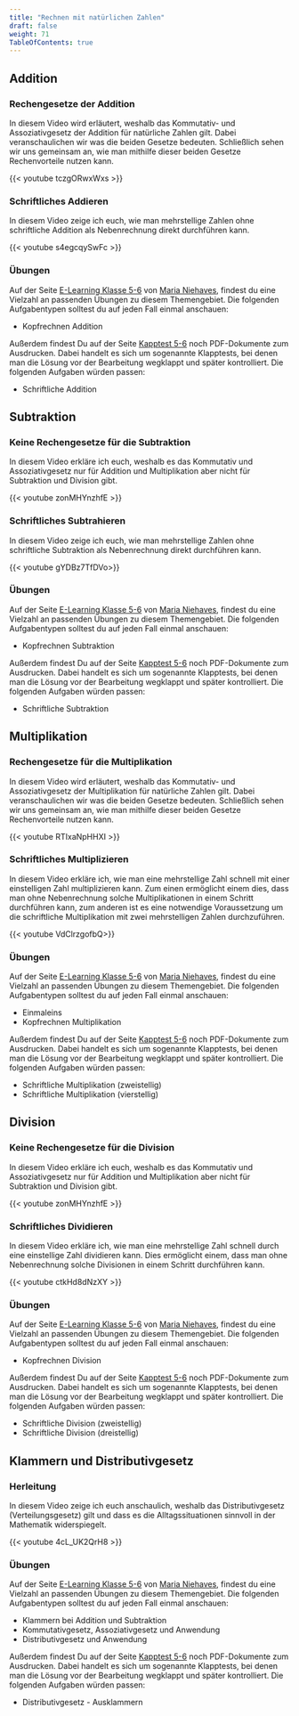 ```yaml
---
title: "Rechnen mit natürlichen Zahlen"
draft: false
weight: 71
TableOfContents: true
---
```



## Addition

### Rechengesetze der Addition
In diesem Video wird erläutert, weshalb das Kommutativ- und Assoziativgesetz der Addition für natürliche Zahlen gilt. Dabei veranschaulichen wir was die beiden Gesetze bedeuten. Schließlich sehen wir uns gemeinsam an, wie man mithilfe dieser beiden Gesetze Rechenvorteile nutzen kann.

{{< youtube tczgORwxWxs >}}


### Schriftliches Addieren
In diesem Video zeige ich euch, wie man mehrstellige Zahlen ohne schriftliche Addition als Nebenrechnung direkt durchführen kann.

{{< youtube s4egcqySwFc >}}

### Übungen

Auf der Seite [E-Learning Klasse 5-6](https://www.zum.de/Faecher/freiarb/niehaves/Hotpotatoes/Klasse%205/klasse5hotpot.htm) von [Maria Niehaves](https://www.zum.de/Faecher/freiarb/niehaves/), findest du eine Vielzahl an passenden Übungen zu diesem Themengebiet. Die folgenden Aufgabentypen solltest du auf jeden Fall einmal anschauen:

 - Kopfrechnen Addition

Außerdem findest Du auf der Seite [Kapptest 5-6](https://www.zum.de/Faecher/freiarb/niehaves/klapp/klaptest.htm) noch PDF-Dokumente zum Ausdrucken. Dabei handelt es sich um sogenannte Klapptests, bei denen man die Lösung vor der Bearbeitung wegklappt und später kontrolliert. Die folgenden Aufgaben würden passen:

 - Schriftliche Addition

## Subtraktion

### Keine Rechengesetze für die Subtraktion
In diesem Video erkläre ich euch, weshalb es das Kommutativ und Assoziativgesetz nur für Addition und Multiplikation aber nicht für Subtraktion und Division gibt.

{{< youtube zonMHYnzhfE >}}

### Schriftliches Subtrahieren
In diesem Video zeige ich euch, wie man mehrstellige Zahlen ohne schriftliche Subtraktion als Nebenrechnung direkt durchführen kann.

{{< youtube gYDBz7TfDVo>}}

### Übungen
Auf der Seite [E-Learning Klasse 5-6](https://www.zum.de/Faecher/freiarb/niehaves/Hotpotatoes/Klasse%205/klasse5hotpot.htm) von [Maria Niehaves](https://www.zum.de/Faecher/freiarb/niehaves/), findest du eine Vielzahl an passenden Übungen zu diesem Themengebiet. Die folgenden Aufgabentypen solltest du auf jeden Fall einmal anschauen:

 - Kopfrechnen Subtraktion

Außerdem findest Du auf der Seite [Kapptest 5-6](https://www.zum.de/Faecher/freiarb/niehaves/klapp/klaptest.htm) noch PDF-Dokumente zum Ausdrucken. Dabei handelt es sich um sogenannte Klapptests, bei denen man die Lösung vor der Bearbeitung wegklappt und später kontrolliert. Die folgenden Aufgaben würden passen:

 - Schriftliche Subtraktion

## Multiplikation

### Rechengesetze für die Multiplikation
In diesem Video wird erläutert, weshalb das Kommutativ- und Assoziativgesetz der Multiplikation für natürliche Zahlen gilt. Dabei veranschaulichen wir was die beiden Gesetze bedeuten. Schließlich sehen wir uns gemeinsam an, wie man mithilfe dieser beiden Gesetze Rechenvorteile nutzen kann.

{{< youtube RTIxaNpHHXI >}}


### Schriftliches Multiplizieren
In diesem Video erkläre ich, wie man eine mehrstellige Zahl schnell mit einer einstelligen Zahl multiplizieren kann. Zum einen ermöglicht einem dies, dass man ohne Nebenrechnung solche Multiplikationen in einem Schritt durchführen kann, zum anderen ist es eine notwendige Voraussetzung um die schriftliche Multiplikation mit zwei mehrstelligen Zahlen durchzuführen.

{{< youtube VdClrzgofbQ>}}


### Übungen
Auf der Seite [E-Learning Klasse 5-6](https://www.zum.de/Faecher/freiarb/niehaves/Hotpotatoes/Klasse%205/klasse5hotpot.htm) von [Maria Niehaves](https://www.zum.de/Faecher/freiarb/niehaves/), findest du eine Vielzahl an passenden Übungen zu diesem Themengebiet. Die folgenden Aufgabentypen solltest du auf jeden Fall einmal anschauen:

 - Einmaleins
 - Kopfrechnen Multiplikation

Außerdem findest Du auf der Seite [Kapptest 5-6](https://www.zum.de/Faecher/freiarb/niehaves/klapp/klaptest.htm) noch PDF-Dokumente zum Ausdrucken. Dabei handelt es sich um sogenannte Klapptests, bei denen man die Lösung vor der Bearbeitung wegklappt und später kontrolliert. Die folgenden Aufgaben würden passen:

 - Schriftliche Multiplikation (zweistellig)
 - Schriftliche Multiplikation (vierstellig)
 

## Division

### Keine Rechengesetze für die Division
In diesem Video erkläre ich euch, weshalb es das Kommutativ und Assoziativgesetz nur für Addition und Multiplikation aber nicht für Subtraktion und Division gibt.

{{< youtube zonMHYnzhfE >}}

### Schriftliches Dividieren
In diesem Video erkläre ich, wie man eine mehrstellige Zahl schnell durch eine einstellige Zahl dividieren kann. Dies ermöglicht einem, dass man ohne Nebenrechnung solche Divisionen in einem Schritt durchführen kann.

{{< youtube ctkHd8dNzXY >}}

### Übungen
Auf der Seite [E-Learning Klasse 5-6](https://www.zum.de/Faecher/freiarb/niehaves/Hotpotatoes/Klasse%205/klasse5hotpot.htm) von [Maria Niehaves](https://www.zum.de/Faecher/freiarb/niehaves/), findest du eine Vielzahl an passenden Übungen zu diesem Themengebiet. Die folgenden Aufgabentypen solltest du auf jeden Fall einmal anschauen:

 - Kopfrechnen Division

Außerdem findest Du auf der Seite [Kapptest 5-6](https://www.zum.de/Faecher/freiarb/niehaves/klapp/klaptest.htm) noch PDF-Dokumente zum Ausdrucken. Dabei handelt es sich um sogenannte Klapptests, bei denen man die Lösung vor der Bearbeitung wegklappt und später kontrolliert. Die folgenden Aufgaben würden passen:

 - Schriftliche Division (zweistellig)
 - Schriftliche Division (dreistellig)

## Klammern und Distributivgesetz

### Herleitung
In diesem Video zeige ich euch anschaulich, weshalb das Distributivgesetz (Verteilungsgesetz) gilt und dass es die Alltagssituationen sinnvoll in der Mathematik widerspiegelt.

{{< youtube 4cL_UK2QrH8 >}}

### Übungen
Auf der Seite [E-Learning Klasse 5-6](https://www.zum.de/Faecher/freiarb/niehaves/Hotpotatoes/Klasse%205/klasse5hotpot.htm) von [Maria Niehaves](https://www.zum.de/Faecher/freiarb/niehaves/), findest du eine Vielzahl an passenden Übungen zu diesem Themengebiet. Die folgenden Aufgabentypen solltest du auf jeden Fall einmal anschauen:

 - Klammern bei Addition und Subtraktion
 - Kommutativgesetz, Assoziativgesetz und Anwendung
 - Distributivgesetz und Anwendung

Außerdem findest Du auf der Seite [Kapptest 5-6](https://www.zum.de/Faecher/freiarb/niehaves/klapp/klaptest.htm) noch PDF-Dokumente zum Ausdrucken. Dabei handelt es sich um sogenannte Klapptests, bei denen man die Lösung vor der Bearbeitung wegklappt und später kontrolliert. Die folgenden Aufgaben würden passen:

 - Distributivgesetz - Ausklammern